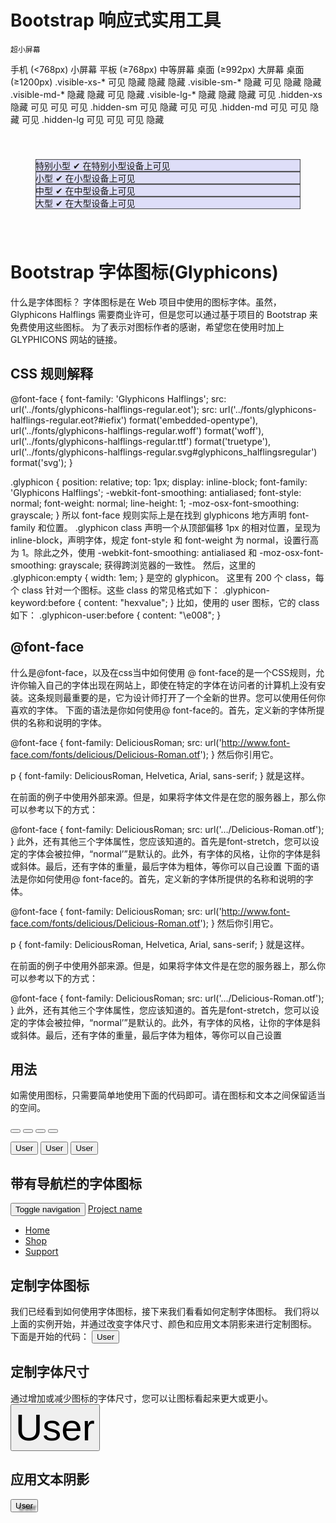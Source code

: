 # Bootstrap 响应式实用工具 #
	超小屏幕
手机 (<768px)	小屏幕
平板 (≥768px)	中等屏幕
桌面 (≥992px)	大屏幕
桌面 (≥1200px)
.visible-xs-*	可见	隐藏	隐藏	隐藏
.visible-sm-*	隐藏	可见	隐藏	隐藏
.visible-md-*	隐藏	隐藏	可见	隐藏
.visible-lg-*	隐藏	隐藏	隐藏	可见
.hidden-xs	隐藏	可见	可见	可见
.hidden-sm	可见	隐藏	可见	可见
.hidden-md	可见	可见	隐藏	可见
.hidden-lg	可见	可见	可见	隐藏
<div class="container" style="padding: 40px;">
    <div class="row visible-on">
        <div class="col-xs-6 col-sm-3" style="background-color: #dedef8;
        box-shadow: inset 1px -1px 1px #444, inset -1px 1px 1px #444;">
            <span class="hidden-xs">特别小型</span>
            <span class="visible-xs">✔ 在特别小型设备上可见</span>
        </div>
        <div class="col-xs-6 col-sm-3" style="background-color: #dedef8;
        box-shadow: inset 1px -1px 1px #444, inset -1px 1px 1px #444;">
            <span class="hidden-sm">小型</span>
            <span class="visible-sm">✔ 在小型设备上可见</span>
        </div>
        <div class="clearfix visible-xs"></div>
        <div class="col-xs-6 col-sm-3" style="background-color: #dedef8;
        box-shadow: inset 1px -1px 1px #444, inset -1px 1px 1px #444;">
            <span class="hidden-md">中型</span>
            <span class="visible-md">✔ 在中型设备上可见</span>
        </div>
        <div class="col-xs-6 col-sm-3" style="background-color: #dedef8;
        box-shadow: inset 1px -1px 1px #444, inset -1px 1px 1px #444;">
            <span class="hidden-lg">大型</span>
            <span class="visible-lg">✔ 在大型设备上可见</span>
        </div>
    </div>
</div>

# Bootstrap 字体图标(Glyphicons) #
什么是字体图标？
字体图标是在 Web 项目中使用的图标字体。虽然，Glyphicons Halflings 需要商业许可，但是您可以通过基于项目的 Bootstrap 来免费使用这些图标。
为了表示对图标作者的感谢，希望您在使用时加上 GLYPHICONS 网站的链接。

## CSS 规则解释 ##
@font-face {
  font-family: 'Glyphicons Halflings';
  src: url('../fonts/glyphicons-halflings-regular.eot');
  src: url('../fonts/glyphicons-halflings-regular.eot?#iefix') format('embedded-opentype'), url('../fonts/glyphicons-halflings-regular.woff') format('woff'), url('../fonts/glyphicons-halflings-regular.ttf') format('truetype'), url('../fonts/glyphicons-halflings-regular.svg#glyphicons_halflingsregular') format('svg');
}

.glyphicon {
  position: relative;
  top: 1px;
  display: inline-block;
  font-family: 'Glyphicons Halflings';
  -webkit-font-smoothing: antialiased;
  font-style: normal;
  font-weight: normal;
  line-height: 1;
  -moz-osx-font-smoothing: grayscale;
}
所以 font-face 规则实际上是在找到 glyphicons 地方声明 font-family 和位置。
.glyphicon class 声明一个从顶部偏移 1px 的相对位置，呈现为 inline-block，声明字体，规定 font-style 和 font-weight 为 normal，设置行高为 1。除此之外，使用 -webkit-font-smoothing: antialiased 和 -moz-osx-font-smoothing: grayscale; 获得跨浏览器的一致性。
然后，这里的
.glyphicon:empty {
  width: 1em;
}
是空的 glyphicon。
这里有 200 个 class，每个 class 针对一个图标。这些 class 的常见格式如下：
.glyphicon-keyword:before {
  content: "hexvalue";
}
比如，使用的 user 图标，它的 class 如下：
.glyphicon-user:before {
  content: "\e008";
}
## @font-face ##

什么是@font-face，以及在css当中如何使用
@ font-face的是一个CSS规则，允许你输入自己的字体出现在网站上，即使在特定的字体在访问者的计算机上没有安装。这条规则最重要的是，它为设计师打开了一个全新的世界。您可以使用任何你喜欢的字体。
下面的语法是你如何使用@ font-face的。首先，定义新的字体所提供的名称和说明的字体。

@font-face {
    font-family: DeliciousRoman;
    src: url('http://www.font-face.com/fonts/delicious/Delicious-Roman.otf');
}
然后你引用它。

p {
    font-family: DeliciousRoman, Helvetica, Arial, sans-serif;
}
就是这样。

在前面的例子中使用外部来源。但是，如果将字体文件是在您的服务器上，那么你可以参考以下的方式：

@font-face {
    font-family: DeliciousRoman;
    src: url('…/Delicious-Roman.otf');
}
此外，还有其他三个字体属性，您应该知道的。首先是font-stretch，您可以设定的字体会被拉伸，“normal’”是默认的。此外，有字体的风格，让你的字体是斜或斜体。最后，还有字体的重量，最后字体为粗体，等你可以自己设置
下面的语法是你如何使用@ font-face的。首先，定义新的字体所提供的名称和说明的字体。

@font-face {
    font-family: DeliciousRoman;
    src: url('http://www.font-face.com/fonts/delicious/Delicious-Roman.otf');
}
然后你引用它。

p {
    font-family: DeliciousRoman, Helvetica, Arial, sans-serif;
}
就是这样。

在前面的例子中使用外部来源。但是，如果将字体文件是在您的服务器上，那么你可以参考以下的方式：

@font-face {
    font-family: DeliciousRoman;
    src: url('…/Delicious-Roman.otf');
}
此外，还有其他三个字体属性，您应该知道的。首先是font-stretch，您可以设定的字体会被拉伸，“normal’”是默认的。此外，有字体的风格，让你的字体是斜或斜体。最后，还有字体的重量，最后字体为粗体，等你可以自己设置

## 用法 ##
如需使用图标，只需要简单地使用下面的代码即可。请在图标和文本之间保留适当的空间。
<span class="glyphicon glyphicon-search"></span>

<p>
    <button type="button" class="btn btn-default">
        <span class="glyphicon glyphicon-sort-by-attributes"></span>
    </button>
    <button type="button" class="btn btn-default">
        <span class="glyphicon glyphicon-sort-by-attributes-alt"></span>
    </button>
    <button type="button" class="btn btn-default">
        <span class="glyphicon glyphicon-sort-by-order"></span>
    </button>
    <button type="button" class="btn btn-default">
        <span class="glyphicon glyphicon-sort-by-order-alt"></span>
    </button>
</p>
<button type="button" class="btn btn-default btn-lg">
    <span class="glyphicon glyphicon-user"></span>
    User
</button>
<button type="button" class="btn btn-default btn-sm">
    <span class="glyphicon glyphicon-user"></span>
    User
</button>
<button type="button" class="btn btn-default btn-xs">
    <span class="glyphicon glyphicon-user"></span>
    User
</button>

## 带有导航栏的字体图标 ##
<div class="navbar navbar-fixed-top navbar-inverse" role="navigation">
    <div class="container">
        <div class="navbar-header">
            <button type="button" class="navbar-toggle" data-toggle="collapse" data-target=".navbar-collapse">
                <span class="sr-only">Toggle navigation</span>
                <span class="icon-bar"></span>
                <span class="icon-bar"></span>
                <span class="icon-bar"></span>
            </button>
            <a class="navbar-brand" href="#">Project name</a>
        </div>
        <div class="collapse navbar-collapse">
            <ul class="nav navbar-nav">
                <li class="active">
                    <a href="#">
                        <span class="glyphicon glyphicon-home">Home</span></a>
                </li>
                <li>
                    <a href="#shop">
                        <span class="glyphicon glyphicon-shopping-cart">Shop</span></a>
                </li>
                <li>
                    <a href="#support">
                        <span class="glyphicon glyphicon-headphones">Support</span></a>
                </li>
            </ul>
        </div>
        <!-- /.nav-collapse -->
    </div>
    <!-- /.container -->
</div>
<!-- jQuery (Bootstrap 插件需要引入) -->
<script src="http://cdn.static.runoob.com/libs/jquery/2.1.1/jquery.min.js"></script>
<!-- 包含了所有编译插件 -->
<script src="http://cdn.static.runoob.com/libs/bootstrap/3.3.7/js/bootstrap.min.js"></script>

## 定制字体图标 ##
我们已经看到如何使用字体图标，接下来我们看看如何定制字体图标。
我们将以上面的实例开始，并通过改变字体尺寸、颜色和应用文本阴影来进行定制图标。
下面是开始的代码：
<button type="button" class="btn btn-primary btn-lg">
  <span class="glyphicon glyphicon-user"></span> User
</button>
## 定制字体尺寸 ##
通过增加或减少图标的字体尺寸，您可以让图标看起来更大或更小。
<button type="button" class="btn btn-primary btn-lg" style="font-size: 60px">
  <span class="glyphicon glyphicon-user"></span> User
</button>

## 应用文本阴影 ##
<button type="button" class="btn btn-primary btn-lg" style="text-shadow: black 5px 3px 3px;">
  <span class="glyphicon glyphicon-user"></span> User
</button>